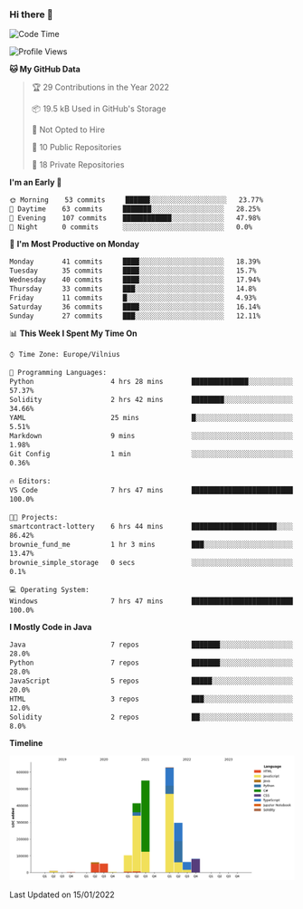 ### Hi there 👋

<!--START_SECTION:waka-->
![Code Time](http://img.shields.io/badge/Code%20Time-533%20hrs%2041%20mins-blue)

![Profile Views](http://img.shields.io/badge/Profile%20Views-0-blue)

**🐱 My GitHub Data** 

> 🏆 29 Contributions in the Year 2022
 > 
> 📦 19.5 kB Used in GitHub's Storage 
 > 
> 🚫 Not Opted to Hire
 > 
> 📜 10 Public Repositories 
 > 
> 🔑 18 Private Repositories  
 > 
**I'm an Early 🐤** 

```text
🌞 Morning    53 commits     ██████░░░░░░░░░░░░░░░░░░░   23.77% 
🌆 Daytime    63 commits     ███████░░░░░░░░░░░░░░░░░░   28.25% 
🌃 Evening    107 commits    ████████████░░░░░░░░░░░░░   47.98% 
🌙 Night      0 commits      ░░░░░░░░░░░░░░░░░░░░░░░░░   0.0%

```
📅 **I'm Most Productive on Monday** 

```text
Monday       41 commits     ████░░░░░░░░░░░░░░░░░░░░░   18.39% 
Tuesday      35 commits     ████░░░░░░░░░░░░░░░░░░░░░   15.7% 
Wednesday    40 commits     ████░░░░░░░░░░░░░░░░░░░░░   17.94% 
Thursday     33 commits     ███░░░░░░░░░░░░░░░░░░░░░░   14.8% 
Friday       11 commits     █░░░░░░░░░░░░░░░░░░░░░░░░   4.93% 
Saturday     36 commits     ████░░░░░░░░░░░░░░░░░░░░░   16.14% 
Sunday       27 commits     ███░░░░░░░░░░░░░░░░░░░░░░   12.11%

```


📊 **This Week I Spent My Time On** 

```text
⌚︎ Time Zone: Europe/Vilnius

💬 Programming Languages: 
Python                   4 hrs 28 mins       ██████████████░░░░░░░░░░░   57.37% 
Solidity                 2 hrs 42 mins       ████████░░░░░░░░░░░░░░░░░   34.66% 
YAML                     25 mins             █░░░░░░░░░░░░░░░░░░░░░░░░   5.51% 
Markdown                 9 mins              ░░░░░░░░░░░░░░░░░░░░░░░░░   1.98% 
Git Config               1 min               ░░░░░░░░░░░░░░░░░░░░░░░░░   0.36%

🔥 Editors: 
VS Code                  7 hrs 47 mins       █████████████████████████   100.0%

🐱‍💻 Projects: 
smartcontract-lottery    6 hrs 44 mins       █████████████████████░░░░   86.42% 
brownie_fund_me          1 hr 3 mins         ███░░░░░░░░░░░░░░░░░░░░░░   13.47% 
brownie_simple_storage   0 secs              ░░░░░░░░░░░░░░░░░░░░░░░░░   0.1%

💻 Operating System: 
Windows                  7 hrs 47 mins       █████████████████████████   100.0%

```

**I Mostly Code in Java** 

```text
Java                     7 repos             ███████░░░░░░░░░░░░░░░░░░   28.0% 
Python                   7 repos             ███████░░░░░░░░░░░░░░░░░░   28.0% 
JavaScript               5 repos             █████░░░░░░░░░░░░░░░░░░░░   20.0% 
HTML                     3 repos             ███░░░░░░░░░░░░░░░░░░░░░░   12.0% 
Solidity                 2 repos             ██░░░░░░░░░░░░░░░░░░░░░░░   8.0%

```


**Timeline**

![Chart not found](https://raw.githubusercontent.com/BenasVolkovas/BenasVolkovas/main/charts/bar_graph.png) 


 Last Updated on 15/01/2022
<!--END_SECTION:waka-->
